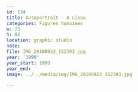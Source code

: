 ```yaml
---
id: 134
title: Autoportrait - A Lisou
categories: Figures humaines
w: 73
h: 92
location: graphic studio
note:
file: IMG_20180922_152303.jpg
year: '1999'
year_start: 1999
year_end:
image: ../../media/img/IMG_20180922_152303.jpg

---
```

